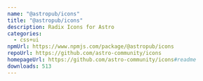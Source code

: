 ```yaml
---
name: "@astropub/icons"
title: "@astropub/icons"
description: Radix Icons for Astro
categories:
  - css+ui
npmUrl: https://www.npmjs.com/package/@astropub/icons
repoUrl: https://github.com/astro-community/icons
homepageUrl: https://github.com/astro-community/icons#readme
downloads: 513
---
```

